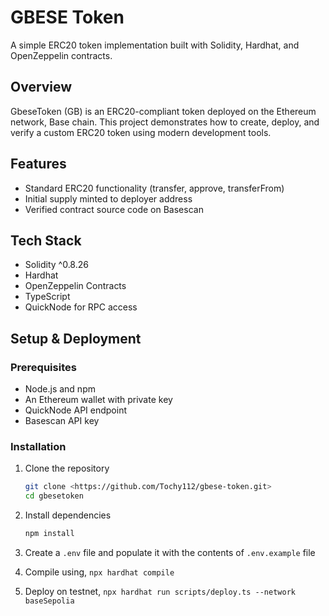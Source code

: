 # GBESE Token

A simple ERC20 token implementation built with Solidity, Hardhat, and OpenZeppelin contracts.

## Overview

GbeseToken (GB) is an ERC20-compliant token deployed on the Ethereum network, Base chain. This project demonstrates how to create, deploy, and verify a custom ERC20 token using modern development tools.

## Features

- Standard ERC20 functionality (transfer, approve, transferFrom)
- Initial supply minted to deployer address
- Verified contract source code on Basescan

## Tech Stack

- Solidity ^0.8.26
- Hardhat
- OpenZeppelin Contracts
- TypeScript
- QuickNode for RPC access

## Setup & Deployment

### Prerequisites

- Node.js and npm
- An Ethereum wallet with private key
- QuickNode API endpoint
- Basescan API key

### Installation

1. Clone the repository
   ```bash
   git clone <https://github.com/Tochy112/gbese-token.git>
   cd gbesetoken
   ```

2. Install dependencies
   ```bash
   npm install
   ```

3. Create a `.env` file and populate it with the contents of `.env.example` file

4. Compile using, `npx hardhat compile`
5. Deploy on testnet, `npx hardhat run scripts/deploy.ts --network baseSepolia`

